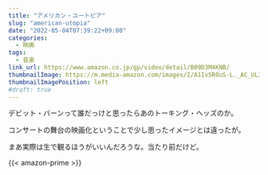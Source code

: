 ```yaml
---
title: "アメリカン・ユートピア"
slug: "american-utopia"
date: "2022-05-04T07:39:22+09:00"
categories:
  - 映画
tags:
  - 音楽
link_url: https://www.amazon.co.jp/gp/video/detail/B09D3M4KNB/
thumbnailImage: https://m.media-amazon.com/images/I/A1Iv5R0uS-L._AC_UL320_.jpg
thumbnailImagePosition: left
#draft: true
---
```

デビット・バーンって誰だっけと思ったらあのトーキング・ヘッズのか。
<!--more-->
コンサートの舞台の映画化ということで少し思ったイメージとは違ったが。

まあ実際は生で観るほうがいいんだろうな。当たり前だけど。

{{< amazon-prime >}}
